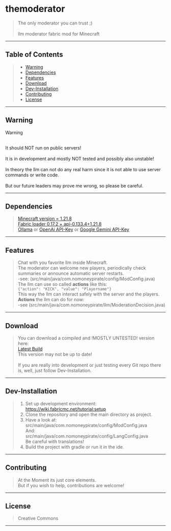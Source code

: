 # themoderator

>The only moderator you can trust ;)
<br><br>
llm moderator fabric mod for Minecraft
 ---
## Table of Contents

>- [Warning](#warning)
>- [Dependencies](#dependencies)
>- [Features](#features)
>- [Download](#download)
>- [Dev-Installation](#dev-installation) 
>- [Contributing](#contributing)
>- [License](#license)

---

## Warning

> [!WARNING]
> <br>It should NOT run on public servers!
> <br><br>It is in development and mostly NOT tested and possibly also unstable!
> <br><br>In theory the llm can not do any real harm since it is not able to use server commands or write code.
> <br><br>But our future leaders may prove me wrong, so please be careful.
---
## Dependencies
><a href="https://www.minecraft.net/">Minecraft version = 1.21.8</a>
><br><a href="https://fabricmc.net/">Fabric loader 0.17.2 + api-0.133.4+1.21.8</a>
><br><a href="https://ollama.com/">Ollama</a> or <a href="https://openai.com/">OpenAi API-Key</a> or <a href="https://gemini.google.com">Google Gemini API-Key</a>

---
## Features

>Chat with you favorite llm inside Minecraft.
<br>The moderator can welcome new players, periodically check summaries or announce automatic server restarts.
<br>-see: (src/main/java/com.nomoneypirate/config/ModConfig.java)
<br>The llm can use so called <b>actions</b> like this:
<br>```{"action": "KICK", "value": "Playername"}```
<br>This way the llm can interact safely with the server and the players.
<br><b>Actions</b> the llm can do for now:
<br>-see (src/main/java/com.nomoneypirate/llm/ModerationDecision.java)
---
## Download

>You can download a compiled and !MOSTLY UNTESTED! version here:
<br><a href="https://drive.google.com/file/d/13R8WikinquK_M0yg64NlT4yN8_BodHKW/view">Latest Build</a>
<br>This version may not be up to date!
<br><br>If you are really into development or just testing every Git repo there is, well, just follow Dev-Installation.
---
## Dev-Installation

>1. Set up development environment:
   <br>https://wiki.fabricmc.net/tutorial:setup
>2. Clone the repository and open the main directory as project.
>3. Have a look at: 
   <br>src/main/java/com.nomoneypirate/config/ModConfig.java
   <br>And:
   <br>src/main/java/com.nomoneypirate/config/LangConfig.java
   <br>Be careful with translations!<br>  
>4. Build the project with gradle or run it in the ide.
---
## Contributing

>At the Moment its just core elements.
<br>But if you wish to help, contributions are welcome!
---
## License

>Creative Commons
---